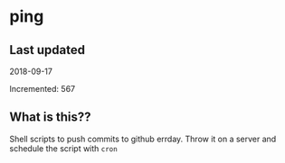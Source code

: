 # ping

## Last updated
2018-09-17

Incremented: 567

## What is this??
Shell scripts to push commits to github errday. Throw it on a server and schedule the script with `cron`

